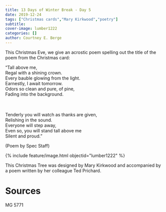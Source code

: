 ```yaml
---
title: 13 Days of Winter Break - Day 5
date: 2019-12-24
tags: ["Christmas cards","Mary Kirkwood","poetry"]
subtitle: 
cover-image: lumber1222
categories: []
author: Courtney E. Berge
---
```


This Christmas Eve, we give an acrostic poem spelling out the title of the poem from the Christmas card:

“Tall above me,<br/>
Regal with a shining crown.<br/>
Every bauble glowing from the light.<br/>
Earnestly, I await tomorrow.<br/>
Odors so clean and pure, of pine,<br/>
Fading into the background.<br/><br/><br/>

Tenderly you will watch as thanks are given,<br/>
Relishing in the sound.<br/>
Everyone will step away,<br/>
Even so, you will stand tall above me<br/>
Silent and proud.”

(Poem by Spec Staff)

{% include feature/image.html objectid="lumber1222" %}

This Christmas Tree was designed by Mary Kirkwood and accompanied by a poem written by her colleague Ted Prichard. 

# Sources

MG 5771